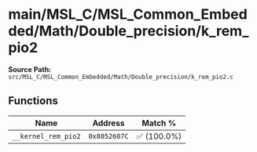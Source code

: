 # main/MSL_C/MSL_Common_Embedded/Math/Double_precision/k_rem_pio2

**Source Path:** `src/MSL_C/MSL_Common_Embedded/Math/Double_precision/k_rem_pio2.c`

## Functions

| Name | Address | Match % |
|------|---------|---------|
| `__kernel_rem_pio2` | `0x8052607C` | :white_check_mark: (100.0%) |
